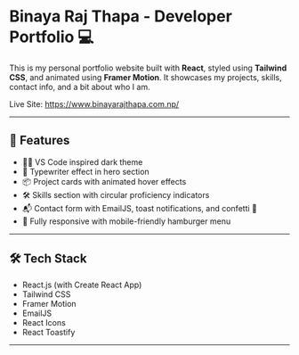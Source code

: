 # Binaya Raj Thapa - Developer Portfolio 💻

This is my personal portfolio website built with **React**, styled using **Tailwind CSS**, and animated using **Framer Motion**. It showcases my projects, skills, contact info, and a bit about who I am.

Live Site: https://www.binayarajthapa.com.np/

---

## 📁 Features

- 🧑‍💻 VS Code inspired dark theme
- 🎯 Typewriter effect in hero section
- 📦 Project cards with animated hover effects
- 🛠️ Skills section with circular proficiency indicators
- 📬 Contact form with EmailJS, toast notifications, and confetti 🎉
- 📱 Fully responsive with mobile-friendly hamburger menu

---

## 🛠️ Tech Stack

- React.js (with Create React App)
- Tailwind CSS
- Framer Motion
- EmailJS
- React Icons
- React Toastify

---

